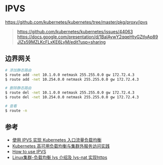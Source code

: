 # IPVS

https://github.com/kubernetes/kubernetes/tree/master/pkg/proxy/ipvs

> https://github.com/kubernetes/kubernetes/issues/44063
> https://docs.google.com/presentation/d/1BaIAywY2qqeHtyGZtlyAp89JIZs59MZLKcFLxKE6LyM/edit?usp=sharing

## 边界网关

```bash
# 添加静态路由
$ route add -net 10.1.0.0 netmask 255.255.0.0 gw 172.72.4.3
$ route add -net 10.254.0.0 netmask 255.255.0.0 gw 172.72.4.3

# 删除静态路由
$ route del -net 10.1.0.0 netmask 255.255.0.0 gw 172.72.4.3
$ route del -net 10.254.0.0 netmask 255.255.0.0 gw 172.72.4.3

# 查看
$ route -n
```

## 参考

* [使用 IPVS 实现 Kubernetes 入口流量负载均衡](https://www.kubernetes.org.cn/1904.html)
* [Kubernetes 高可用负载均衡与集群外服务访问实践](https://www.kubernetes.org.cn/2812.html)
* [How to use IPVS](https://github.com/kubernetes/kubernetes/tree/master/pkg/proxy/ipvs)
* [Linux集群-负载均衡 lvs 介绍及 lvs-nat 实现https](http://blog.51cto.com/bengbengtu/1701609)